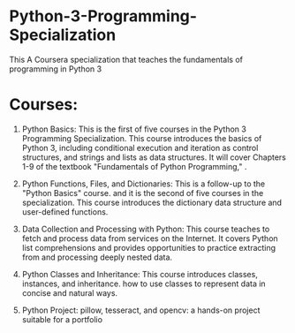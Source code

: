 # Python-3-Programming-Specialization
This A Coursera specialization that teaches the fundamentals of programming in Python 3

# Courses:
1. Python Basics: 
This is the first of five courses in the Python 3 Programming Specialization. This course introduces the basics of Python 3, including conditional execution and iteration as control structures, and strings and lists as data structures.  It will cover Chapters 1-9 of the textbook "Fundamentals of Python Programming," .

2. Python Functions, Files, and Dictionaries:
This is a follow-up to the "Python Basics" course. and it is the second of five courses in the specialization. This course introduces the dictionary data structure and user-defined functions.

3. Data Collection and Processing with Python:
This course teaches to fetch and process data from services on the Internet. It covers Python list comprehensions and provides opportunities to practice extracting from and processing deeply nested data.

4. Python Classes and Inheritance:
This course introduces classes, instances, and inheritance. how to use classes to represent data in concise and natural ways. 

5. Python Project: pillow, tesseract, and opencv:
a hands-on project suitable for a portfolio